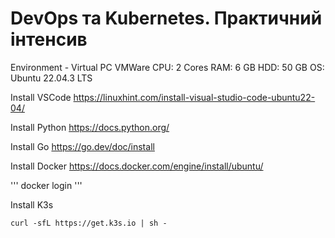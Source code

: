 # DevOps та Kubernetes. Практичний інтенсив
Environment  - Virtual PC VMWare
CPU: 2 Cores
RAM: 6 GB
HDD: 50 GB
OS: Ubuntu 22.04.3 LTS

Install VSCode
https://linuxhint.com/install-visual-studio-code-ubuntu22-04/

Install Python
https://docs.python.org/

Install Go
https://go.dev/doc/install

Install Docker
https://docs.docker.com/engine/install/ubuntu/

 ''' docker login '''

Install K3s

```markdown
curl -sfL https://get.k3s.io | sh -
```
